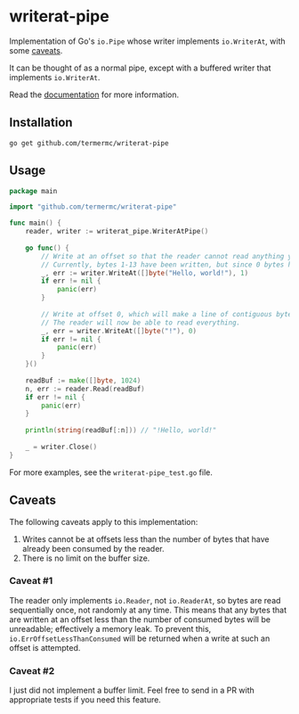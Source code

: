 # writerat-pipe
Implementation of Go's `io.Pipe` whose writer implements `io.WriterAt`, with some [caveats](#caveats).

It can be thought of as a normal pipe, except with a buffered writer that implements `io.WriterAt`.

Read the [documentation](https://pkg.go.dev/github.com/termermc/writerat-pipe) for more information.

## Installation

```shell
go get github.com/termermc/writerat-pipe
```

## Usage

```go
package main

import "github.com/termermc/writerat-pipe"

func main() {
	reader, writer := writerat_pipe.WriterAtPipe()
	
	go func() {
		// Write at an offset so that the reader cannot read anything yet.
		// Currently, bytes 1-13 have been written, but since 0 bytes have been consumed, the reader cannot read anything.
		_, err := writer.WriteAt([]byte("Hello, world!"), 1)
		if err != nil {
			panic(err)
		}
		
		// Write at offset 0, which will make a line of contiguous bytes from 0-13 readable.
		// The reader will now be able to read everything.
		_, err = writer.WriteAt([]byte("!"), 0)
		if err != nil {
			panic(err)
		}
	}()
	
	readBuf := make([]byte, 1024)
	n, err := reader.Read(readBuf)
	if err != nil {
		panic(err)
	}
	
	println(string(readBuf[:n])) // "!Hello, world!"
	
	_ = writer.Close()
}
```

For more examples, see the `writerat-pipe_test.go` file.

## Caveats

The following caveats apply to this implementation:

 1. Writes cannot be at offsets less than the number of bytes that have already been consumed by the reader.
 2. There is no limit on the buffer size.

### Caveat #1

The reader only implements `io.Reader`, not `io.ReaderAt`, so bytes are read sequentially once, not randomly at any time.
This means that any bytes that are written at an offset less than the number of consumed bytes will be unreadable; effectively a memory leak.
To prevent this, `io.ErrOffsetLessThanConsumed` will be returned when a write at such an offset is attempted.

### Caveat #2

I just did not implement a buffer limit. Feel free to send in a PR with appropriate tests if you need this feature.

